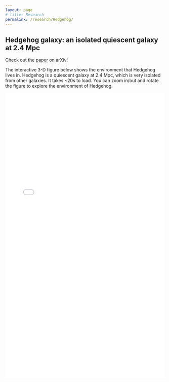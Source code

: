 ```yaml
---
layout: page
# title: Research
permalink: /research/Hedgehog/
---
```

<head>
    <link rel="stylesheet" type="text/css" href="../../css/display.css">
    <style>
    .galaxies {
      padding: 10px;
      }
    </style>
    <meta charset="UTF-8">
    <meta name="viewport" content="width=device-width, initial-scale=1.0">
</head>

## Hedgehog galaxy: an isolated quiescent galaxy at 2.4 Mpc
Check out the [paper](https://arxiv.org/abs/2406.00101) on arXiv!

The interactive 3-D figure below shows the environment that Hedgehog lives in. Hedgehog is a quiescent galaxy at 2.4 Mpc, which is very isolated from other galaxies. It takes ~20s to load. You can zoom in/out and rotate the figure to explore the environment of Hedgehog.

<iframe src="environment.html" width="100%" height="900px" frameborder="0"></iframe>
